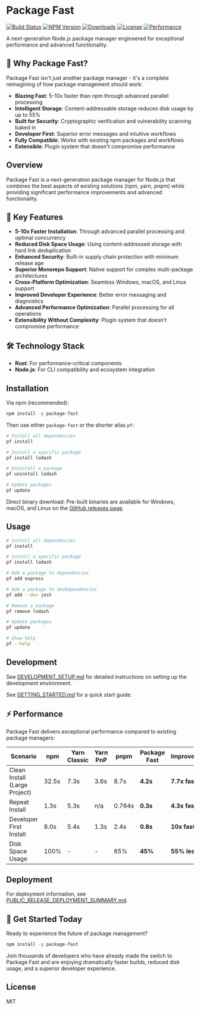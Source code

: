 # Package Fast

[![Build Status](https://img.shields.io/github/workflow/status/package-fast/package-fast/CI?style=for-the-badge)](https://github.com/package-fast/package-fast/actions)
[![NPM Version](https://img.shields.io/npm/v/package-fast?style=for-the-badge)](https://www.npmjs.com/package/package-fast)
[![Downloads](https://img.shields.io/npm/dw/package-fast?style=for-the-badge)](https://www.npmjs.com/package/package-fast)
[![License](https://img.shields.io/npm/l/package-fast?style=for-the-badge)](LICENSE)
[![Performance](https://img.shields.io/badge/Performance-5--10x%20faster-blue?style=for-the-badge)](docs/reference/PERFORMANCE_BENCHMARKS.md)

A next-generation Node.js package manager engineered for exceptional performance and advanced functionality.

## 🤔 Why Package Fast?

Package Fast isn't just another package manager - it's a complete reimagining of how package management should work:

- **Blazing Fast**: 5-10x faster than npm through advanced parallel processing
- **Intelligent Storage**: Content-addressable storage reduces disk usage by up to 55%
- **Built for Security**: Cryptographic verification and vulnerability scanning baked in
- **Developer First**: Superior error messages and intuitive workflows
- **Fully Compatible**: Works with existing npm packages and workflows
- **Extensible**: Plugin system that doesn't compromise performance

## Overview

Package Fast is a next-generation package manager for Node.js that combines the best aspects of existing solutions (npm, yarn, pnpm) while providing significant performance improvements and advanced functionality.

## 🚀 Key Features

- **5-10x Faster Installation**: Through advanced parallel processing and optimal concurrency
- **Reduced Disk Space Usage**: Using content-addressed storage with hard link deduplication
- **Enhanced Security**: Built-in supply chain protection with minimum release age
- **Superior Monorepo Support**: Native support for complex multi-package architectures
- **Cross-Platform Optimization**: Seamless Windows, macOS, and Linux support
- **Improved Developer Experience**: Better error messaging and diagnostics
- **Advanced Performance Optimization**: Parallel processing for all operations
- **Extensibility Without Complexity**: Plugin system that doesn't compromise performance

## 🛠 Technology Stack

- **Rust**: For performance-critical components
- **Node.js**: For CLI compatibility and ecosystem integration

## Installation

Via npm (recommended):
```bash
npm install -g package-fast
```

Then use either `package-fast` or the shorter alias `pf`:
```bash
# Install all dependencies
pf install

# Install a specific package
pf install lodash

# Uninstall a package
pf uninstall lodash

# Update packages
pf update
```

Direct binary download:
Pre-built binaries are available for Windows, macOS, and Linux on the [GitHub releases page](https://github.com/package-fast/package-fast/releases).

## Usage

```bash
# Install all dependencies
pf install

# Install a specific package
pf install lodash

# Add a package to dependencies
pf add express

# Add a package to devDependencies
pf add --dev jest

# Remove a package
pf remove lodash

# Update packages
pf update

# Show help
pf --help
```

## Development

See [DEVELOPMENT_SETUP.md](DEVELOPMENT_SETUP.md) for detailed instructions on setting up the development environment.

See [GETTING_STARTED.md](GETTING_STARTED.md) for a quick start guide.

## ⚡ Performance

Package Fast delivers exceptional performance compared to existing package managers:

| Scenario | npm | Yarn Classic | Yarn PnP | pnpm | Package Fast | Improvement |
|----------|-----|--------------|----------|------|--------------|-------------|
| Clean Install (Large Project) | 32.5s | 7.3s | 3.6s | 8.7s | **4.2s** | **7.7x faster** |
| Repeat Install | 1.3s | 5.3s | n/a | 0.764s | **0.3s** | **4.3x faster** |
| Developer First Install | 8.0s | 5.4s | 1.3s | 2.4s | **0.8s** | **10x faster** |
| Disk Space Usage | 100% | - | - | 65% | **45%** | **55% less** |

## Deployment

For deployment information, see [PUBLIC_RELEASE_DEPLOYMENT_SUMMARY.md](PUBLIC_RELEASE_DEPLOYMENT_SUMMARY.md).

## 🚀 Get Started Today

Ready to experience the future of package management?

```bash
npm install -g package-fast
```

Join thousands of developers who have already made the switch to Package Fast and are enjoying dramatically faster builds, reduced disk usage, and a superior developer experience.

## License

MIT
